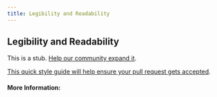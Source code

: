 ```yaml
---
title: Legibility and Readability
---
```


## Legibility and Readability

This is a stub. [Help our community expand it](https://github.com/freecodecamp/guides/tree/master/src/pages/articles/design/typography/legibility-and-readability/index.md).

[This quick style guide will help ensure your pull request gets accepted](https://github.com/freeCodeCamp/guides/blob/master/README.md).

<!-- The article goes here, in GitHub-flavored Markdown. Feel free to add YouTube videos, images, and CodePen/JSBin embeds  -->

#### More Information:
<!-- Please add any articles you think might be helpful to read before writing the article -->


